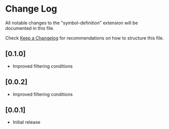 # Change Log

All notable changes to the "symbol-definition" extension will be documented in this file.

Check [Keep a Changelog](http://keepachangelog.com/) for recommendations on how to structure this file.

## [0.1.0]

- Improved filtering conditions

## [0.0.2]

- Improved filtering conditions

## [0.0.1]

- Initial release

